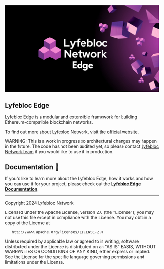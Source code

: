 
![Banner](.github/banner.jpg)

## Lyfebloc Edge

Lyfebloc Edge is a modular and extensible framework for building Ethereum-compatible blockchain networks.

To find out more about Lyfebloc Network, visit the [official website](https://lyfebloc.network/).

WARNING: This is a work in progress so architectural changes may happen in the future. The code has not been audited yet, so please contact [Lyfebloc Network team](mailto:support@lyfebloc.network) if you would like to use it in production.

## Documentation 📝

If you'd like to learn more about the Lyfebloc Edge, how it works and how you can use it for your project,
please check out the **[Lyfebloc Edge Documentation](https://docs.lyfebloc.network/)**.

---

Copyright 2024 Lyfebloc Network

Licensed under the Apache License, Version 2.0 (the "License");
you may not use this file except in compliance with the License.
You may obtain a copy of the License at

       http://www.apache.org/licenses/LICENSE-2.0

Unless required by applicable law or agreed to in writing, software
distributed under the License is distributed on an "AS IS" BASIS,
WITHOUT WARRANTIES OR CONDITIONS OF ANY KIND, either express or implied.
See the License for the specific language governing permissions and
limitations under the License.
